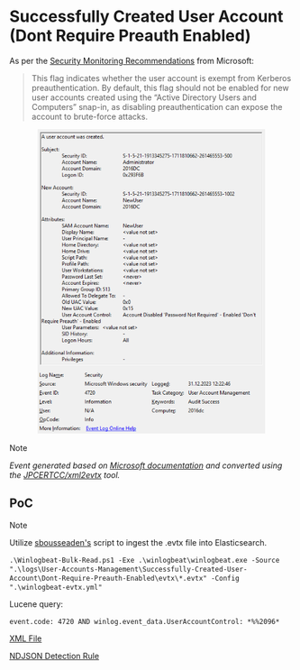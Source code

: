 # Successfully Created User Account (Dont Require Preauth Enabled)

As per the [Security Monitoring Recommendations](https://learn.microsoft.com/en-us/previous-versions/windows/it-pro/windows-10/security/threat-protection/auditing/event-4720#security-monitoring-recommendations) from Microsoft:
> This flag indicates whether the user account is exempt from Kerberos preauthentication. By default, this flag should not be enabled for new user accounts created using the “Active Directory Users and Computers” snap-in, as disabling preauthentication can expose the account to brute-force attacks.

<div align="center">
    <img alt="Successfully Created User Account (Dont Require Preauth Enabled)" src="/logs/User-Accounts-Management/Successfully-Created-User-Account/Dont-Require-Preauth-Enabled/img/Dont-Require-Preauth-Enabled.png" width="80%">
</div>

> [!NOTE]
> *Event generated based on [Microsoft documentation](https://learn.microsoft.com/en-us/previous-versions/windows/it-pro/windows-10/security/threat-protection/auditing/event-4720) and converted using the [JPCERTCC/xml2evtx](https://github.com/JPCERTCC/xml2evtx) tool.*

## PoC
> [!NOTE]
> Utilize [sbousseaden's](https://github.com/sbousseaden/EVTX-ATTACK-SAMPLES) script to ingest the .evtx file into Elasticsearch. 

```
.\Winlogbeat-Bulk-Read.ps1 -Exe .\winlogbeat\winlogbeat.exe -Source ".\logs\User-Accounts-Management\Successfully-Created-User-Account\Dont-Require-Preauth-Enabled\evtx\*.evtx" -Config ".\winlogbeat-evtx.yml"
```

Lucene query:

```
event.code: 4720 AND winlog.event_data.UserAccountControl: *%%2096*
```

[XML File](/logs/User-Accounts-Management/Successfully-Created-User-Account/Dont-Require-Preauth-Enabled/xml/Dont-Require-Preauth-Enabled.xml)

[NDJSON Detection Rule](/logs/User-Accounts-Management/Successfully-Created-User-Account/Dont-Require-Preauth-Enabled/ndjson/POC-Dont-Require-Preauth-Enabled.ndjson)